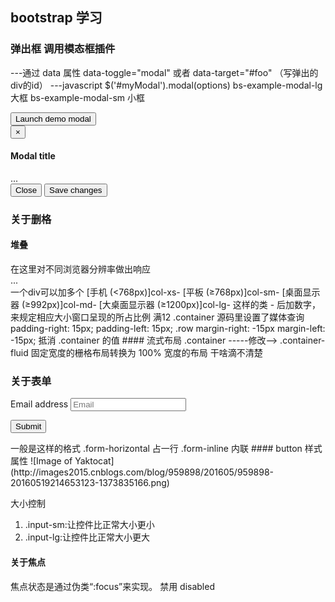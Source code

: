## bootstrap 学习

### 弹出框  调用模态框插件 
---通过 data 属性
 data-toggle="modal" 或者 data-target="#foo" （写弹出的div的id）
---javascript
$('#myModal').modal(options)
 bs-example-modal-lg 大框 bs-example-modal-sm 小框 


<!-- Button trigger modal -->
<button type="button" class="btn btn-primary btn-lg" data-toggle="modal" data-target="#myModal">
  Launch demo modal
</button>

<!-- Modal -->
<div class="modal fade" id="myModal" tabindex="-1" role="dialog" aria-labelledby="myModalLabel">
  <div class="modal-dialog" role="document">
    <div class="modal-content">
      <div class="modal-header">
        <button type="button" class="close" data-dismiss="modal" aria-label="Close"><span aria-hidden="true">&times;</span></button>
        <h4 class="modal-title" id="myModalLabel">Modal title</h4>
      </div>
      <div class="modal-body">
        ...
      </div>
      <div class="modal-footer">
        <button type="button" class="btn btn-default" data-dismiss="modal">Close</button>
        <button type="button" class="btn btn-primary">Save changes</button>
      </div>
    </div>
  </div>
</div>

### 关于删格
#### 堆叠
<div clas="container"> 在这里对不同浏览器分辨率做出响应
  <div class="row"> 
    <div class="col-xs-5">
    </div>
    ...
  </div>
</div>
一个div可以加多个 [手机 (<768px)]col-xs- [平板 (≥768px)]col-sm- [桌面显示器 (≥992px)]col-md- [大桌面显示器 (≥1200px)]col-lg- 这样的类 - 后加数字，来规定相应大小窗口呈现的所占比例 满12 
.container 源码里设置了媒体查询   padding-right: 15px;  padding-left: 15px;
.row   margin-right: -15px  margin-left: -15px; 抵消 .container 的值
#### 流式布局 
.container -----修改--> .container-fluid 固定宽度的栅格布局转换为 100% 宽度的布局
干啥滴不清楚  

### 关于表单
<form>
  <div class="form-group">
    <label for="exampleInputEmail1">Email address</label>
    <input type="email" class="form-control" id="exampleInputEmail1" placeholder="Email">
  </div>
  
  <button type="submit" class="btn btn-default">Submit</button>
</form>
一般是这样的格式
.form-horizontal  占一行  .form-inline 内联
#### button 样式属性
![Image of Yaktocat](http://images2015.cnblogs.com/blog/959898/201605/959898-20160519214653123-1373835166.png)


大小控制
1.  .input-sm:让控件比正常大小更小
2.  .input-lg:让控件比正常大小更大

#### 关于焦点
焦点状态是通过伪类“:focus”来实现。
禁用  disabled


